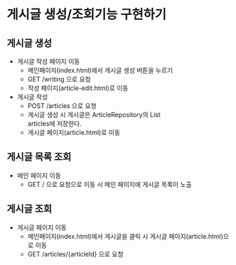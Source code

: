 # 게시글 생성/조회기능 구현하기

## 게시글 생성
* 게시글 작성 페이지 이동
    * 메인페이지(index.html)에서 게시글 생성 버튼을 누르기
    * GET /writing 으로 요청
    * 작성 페이지(article-edit.html)로 이동
* 게시글 작성
    * POST /articles 으로 요청
    * 게시글 생성 시 게시글은 ArticleRepository의 List<Article> articles에 저장한다.
    * 게시글 페이지(article.html)로 이동

## 게시글 목록 조회
* 메인 페이지 이동
    * GET / 으로 요청으로 이동 시 메인 페이지에 게시글 목록이 노출

## 게시글 조회
* 게시글 페이지 이동
    * 메인페이지(index.html)에서 게시글을 클릭 시 게시글 페이지(article.html)으로 이동
    * GET /articles/{articleId} 으로 요청